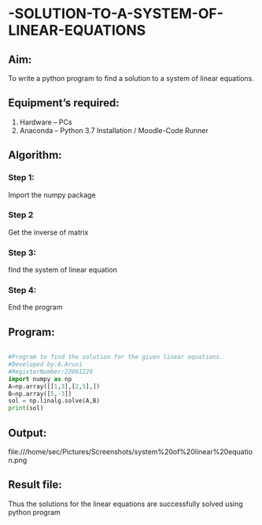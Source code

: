 # -SOLUTION-TO-A-SYSTEM-OF-LINEAR-EQUATIONS

## Aim:

To write a python program to find a solution to a system of linear equations.

## Equipment’s required:

1. 	Hardware – PCs
2. 	Anaconda – Python 3.7 Installation / Moodle-Code Runner

## Algorithm:

### Step 1: 
Import the numpy package
### Step 2
Get the inverse of matrix
### Step 3: 
find the system of linear equation
### Step 4: 
End the program

## Program:
```python

#Program to find the solution for the given linear equations.
#Developed by:A.Aruvi 
#RegisterNumber:22001229
import numpy as np
A=np.array([[1,3],[2,5],])
B=np.array([5,-3])
sol = np.linalg.solve(A,B)
print(sol)
```

## Output:
 file:///home/sec/Pictures/Screenshots/system%20of%20linear%20equation.png
 
## Result file:
Thus the solutions for the linear equations are successfully solved using python program
